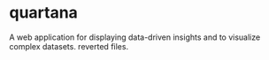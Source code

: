# quartana
A web application for  displaying data-driven insights and to visualize complex datasets. reverted files.
